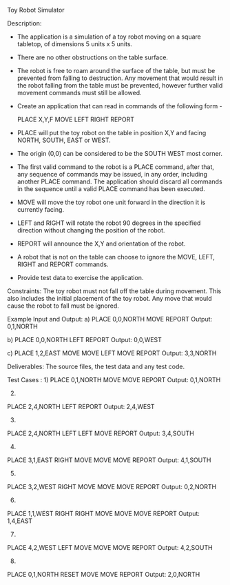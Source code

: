 Toy Robot Simulator

Description:
- The application is a simulation of a toy robot moving on a square tabletop, of dimensions 5 units x 5 units.
- There are no other obstructions on the table surface.
- The robot is free to roam around the surface of the table, but must be prevented from falling to destruction. Any movement
that would result in the robot falling from the table must be prevented, however further valid movement commands must still
be allowed.

- Create an application that can read in commands of the following form -

    PLACE X,Y,F
    MOVE
    LEFT
    RIGHT
    REPORT

- PLACE will put the toy robot on the table in position X,Y and facing NORTH, SOUTH, EAST or WEST.
- The origin (0,0) can be considered to be the SOUTH WEST most corner.
- The first valid command to the robot is a PLACE command, after that, any sequence of commands may be issued, in any order, including another PLACE command. The application should discard all commands in the sequence until a valid PLACE command has been executed.
- MOVE will move the toy robot one unit forward in the direction it is currently facing.
- LEFT and RIGHT will rotate the robot 90 degrees in the specified direction without changing the position of the robot.
- REPORT will announce the X,Y and orientation of the robot.
- A robot that is not on the table can choose to ignore the MOVE, LEFT, RIGHT and REPORT commands.
- Provide test data to exercise the application.

Constraints:
The toy robot must not fall off the table during movement. This also includes the initial placement of the toy robot.
Any move that would cause the robot to fall must be ignored.

Example Input and Output:
a)
PLACE 0,0,NORTH
MOVE
REPORT
Output: 0,1,NORTH

b)
PLACE 0,0,NORTH
LEFT
REPORT
Output: 0,0,WEST

c)
PLACE 1,2,EAST
MOVE
MOVE
LEFT
MOVE
REPORT
Output: 3,3,NORTH

Deliverables:
The source files, the test data and any test code.


Test Cases :
1)
PLACE 0,1,NORTH
MOVE
MOVE
REPORT
Output: 0,1,NORTH

2)
PLACE 2,4,NORTH
LEFT
REPORT
Output: 2,4,WEST

3)
PLACE 2,4,NORTH
LEFT
LEFT
MOVE
REPORT
Output: 3,4,SOUTH

4)
PLACE 3,1,EAST
RIGHT
MOVE
MOVE
MOVE
REPORT
Output: 4,1,SOUTH


5)
PLACE 3,2,WEST
RIGHT
MOVE
MOVE
MOVE
REPORT
Output: 0,2,NORTH

6)
PLACE 1,1,WEST
RIGHT
RIGHT
MOVE
MOVE
MOVE
REPORT
Output: 1,4,EAST

7)
PLACE 4,2,WEST
LEFT
MOVE
MOVE
MOVE
REPORT
Output: 4,2,SOUTH

8)
PLACE 0,1,NORTH
RESET
MOVE
MOVE
REPORT
Output: 2,0,NORTH
